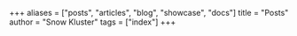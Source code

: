 +++
aliases = ["posts", "articles", "blog", "showcase", "docs"]
title = "Posts"
author = "Snow Kluster"
tags = ["index"]
+++
